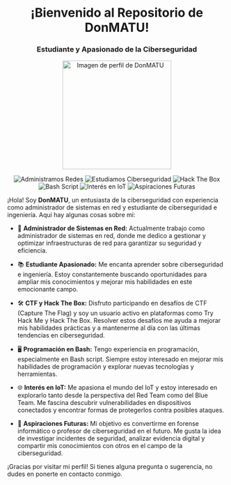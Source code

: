 <!-- Encabezado -->
<h1 align="center">¡Bienvenido al Repositorio de DonMATU!</h1>
<h3 align="center">Estudiante y Apasionado de la Ciberseguridad</h3>

<!-- Imagen centrada -->
<p align="center">
  <img src="https://github.com/DonMATU/bash/assets/125612195/bd8a14f2-f565-4e4e-a977-55feb4dba354" width="250" alt="Imagen de perfil de DonMATU">
</p>

<div align="center">

![Administramos Redes](https://img.shields.io/badge/Administramos-Redes-blue)
![Estudiamos Ciberseguridad](https://img.shields.io/badge/Estudiamos-Ciberseguridad-green)
![Hack The Box](https://img.shields.io/badge/Hack%20The%20Box-Activo-orange)
![Bash Script](https://img.shields.io/badge/Programamos-Bash-yellow)
![Interés en IoT](https://img.shields.io/badge/Inter%C3%A9s%20en-IoT-red)
![Aspiraciones Futuras](https://img.shields.io/badge/Aspiraciones-Futuras-lightgrey)

</div>

¡Hola! Soy **DonMATU**, un entusiasta de la ciberseguridad con experiencia como administrador de sistemas en red y estudiante de ciberseguridad e ingeniería. Aquí hay algunas cosas sobre mí:

- 💼 **Administrador de Sistemas en Red:** Actualmente trabajo como administrador de sistemas en red, donde me dedico a gestionar y optimizar infraestructuras de red para garantizar su seguridad y eficiencia.
  
- 📚 **Estudiante Apasionado:** Me encanta aprender sobre ciberseguridad e ingeniería. Estoy constantemente buscando oportunidades para ampliar mis conocimientos y mejorar mis habilidades en este emocionante campo.
  
- 🛠️ **CTF y Hack The Box:** Disfruto participando en desafíos de CTF (Capture The Flag) y soy un usuario activo en plataformas como Try Hack Me y Hack The Box. Resolver estos desafíos me ayuda a mejorar mis habilidades prácticas y a mantenerme al día con las últimas tendencias en ciberseguridad.
  
- 🖥️ **Programación en Bash:** Tengo experiencia en programación, especialmente en Bash script. Siempre estoy interesado en mejorar mis habilidades de programación y explorar nuevas tecnologías y herramientas.
  
- 🌐 **Interés en IoT:** Me apasiona el mundo del IoT y estoy interesado en explorarlo tanto desde la perspectiva del Red Team como del Blue Team. Me fascina descubrir vulnerabilidades en dispositivos conectados y encontrar formas de protegerlos contra posibles ataques.
  
- 🔬 **Aspiraciones Futuras:** Mi objetivo es convertirme en forense informático o profesor de ciberseguridad en el futuro. Me gusta la idea de investigar incidentes de seguridad, analizar evidencia digital y compartir mis conocimientos con otros en el campo de la ciberseguridad.

¡Gracias por visitar mi perfil! Si tienes alguna pregunta o sugerencia, no dudes en ponerte en contacto conmigo.

